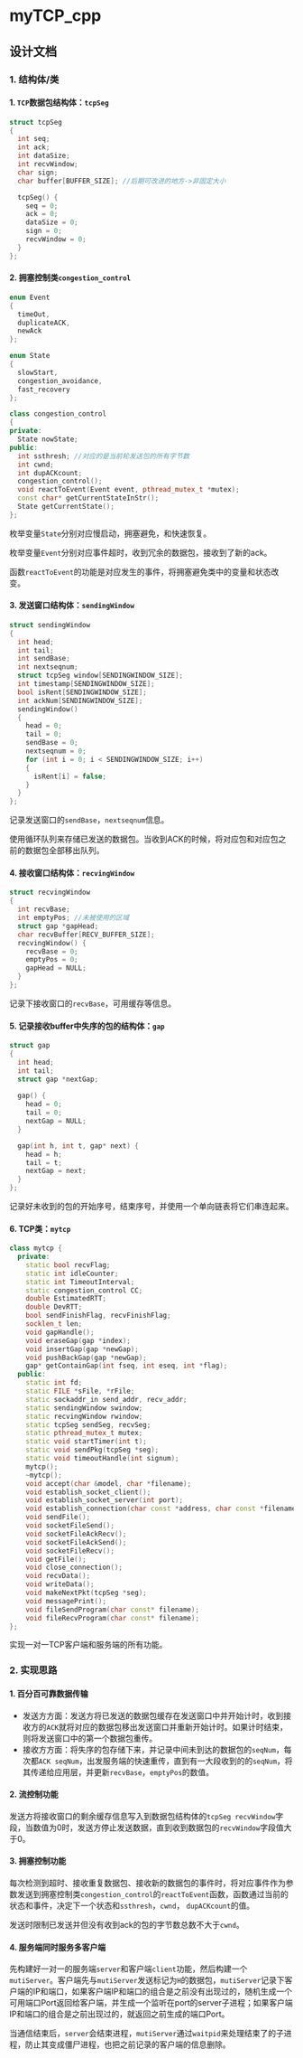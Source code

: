 # myTCP_cpp

## 设计文档

### 1.   结构体/类

#### 1. `TCP`数据包结构体：`tcpSeg`

```c++
struct tcpSeg
{
  int seq;
  int ack;
  int dataSize;
  int recvWindow;
  char sign;
  char buffer[BUFFER_SIZE]; //后期可改进的地方->非固定大小

  tcpSeg() {
    seq = 0;
    ack = 0;
    dataSize = 0;
    sign = 0;
    recvWindow = 0;
  }	
};
```

#### 2. 拥塞控制类`congestion_control`

```c++
enum Event
{
  timeOut,
  duplicateACK, 
  newAck
};

enum State
{
  slowStart,
  congestion_avoidance,
  fast_recovery
};

class congestion_control
{
private:
  State nowState;
public:
  int ssthresh; //对应的是当前轮发送包的所有字节数
  int cwnd;
  int dupACKcount;
  congestion_control();
  void reactToEvent(Event event, pthread_mutex_t *mutex);
  const char* getCurrentStateInStr();
  State getCurrentState();
};
```

枚举变量`State`分别对应慢启动，拥塞避免，和快速恢复。

枚举变量`Event`分别对应事件超时，收到冗余的数据包，接收到了新的ack。

函数`reactToEvent`的功能是对应发生的事件，将拥塞避免类中的变量和状态改变。

#### 3. 发送窗口结构体：`sendingWindow` 

```c++
struct sendingWindow
{
  int head;
  int tail;
  int sendBase;
  int nextseqnum;
  struct tcpSeg window[SENDINGWINDOW_SIZE];
  int timestamp[SENDINGWINDOW_SIZE];
  bool isRent[SENDINGWINDOW_SIZE];
  int ackNum[SENDINGWINDOW_SIZE];
  sendingWindow()
  {
    head = 0;
    tail = 0;
    sendBase = 0;
    nextseqnum = 0;
    for (int i = 0; i < SENDINGWINDOW_SIZE; i++)
    {
      isRent[i] = false;
    }
  }
};
```

记录发送窗口的`sendBase`，`nextseqnum`信息。

使用循环队列来存储已发送的数据包。当收到ACK的时候，将对应包和对应包之前的数据包全部移出队列。

#### 4. 接收窗口结构体：`recvingWindow `

```c++
struct recvingWindow
{
  int recvBase;
  int emptyPos; //未被使用的区域
  struct gap *gapHead;
  char recvBuffer[RECV_BUFFER_SIZE];
  recvingWindow() {
    recvBase = 0;
    emptyPos = 0;
    gapHead = NULL;
  }
};
```

记录下接收窗口的`recvBase`，可用缓存等信息。 

#### 5. 记录接收buffer中失序的包的结构体：`gap`

```c++
struct gap
{
  int head;
  int tail;
  struct gap *nextGap;
  
  gap() {
    head = 0;
    tail = 0;
    nextGap = NULL;
  }

  gap(int h, int t, gap* next) {
    head = h;
    tail = t;
    nextGap = next;
  }
};
```

记录好未收到的包的开始序号，结束序号，并使用一个单向链表将它们串连起来。 

#### 6. TCP类：`mytcp` 

```c++
class mytcp {
  private:
    static bool recvFlag;
    static int idleCounter;
    static int TimeoutInterval;
    static congestion_control CC;
    double EstimatedRTT;
    double DevRTT;
    bool sendFinishFlag, recvFinishFlag;
    socklen_t len;
    void gapHandle();
    void eraseGap(gap *index);
    void insertGap(gap *newGap);
    void pushBackGap(gap *newGap);
    gap* getContainGap(int fseq, int eseq, int *flag);
  public:
    static int fd;
    static FILE *sFile, *rFile;
    static sockaddr_in send_addr, recv_addr;
    static sendingWindow swindow;
    static recvingWindow rwindow;
    static tcpSeg sendSeg, recvSeg;
    static pthread_mutex_t mutex;
    static void startTimer(int t);
    static void sendPkg(tcpSeg *seg);
    static void timeoutHandle(int signum);
    mytcp();
    ~mytcp();
    void accept(char &model, char *filename);
    void establish_socket_client();
    void establish_socket_server(int port);
    void establish_connection(char const *address, char const *filename, char const model);
    void sendFile();
    void socketFileSend();
    void socketFileAckRecv();
    void socketFileAckSend();
    void socketFileRecv(); 
    void getFile();
    void close_connection();
    void recvData();
    void writeData();
    void makeNextPkt(tcpSeg *seg);
    void messagePrint();
    void fileSendProgram(char const* filename);
    void fileRecvProgram(char const* filename);
};
```

实现一对一TCP客户端和服务端的所有功能。

### 2. 实现思路

#### 1. 百分百可靠数据传输

- 发送方方面：发送方将已发送的数据包缓存在发送窗口中并开始计时，收到接收方的`ACK`就将对应的数据包移出发送窗口并重新开始计时。如果计时结束，则将发送窗口中的第一个数据包重传。 
- 接收方方面：将失序的包存储下来，并记录中间未到达的数据包的`seqNum`，每次都`ACK seqNum`，出发服务端的快速重传，直到有一大段收到的的`seqNum`，将其传递给应用层，并更新`recvBase`，`emptyPos`的数值。

#### 2. 流控制功能 

发送方将接收窗口的剩余缓存信息写入到数据包结构体的`tcpSeg recvWindow`字段，当数值为0时，发送方停止发送数据，直到收到数据包的`recvWindow`字段值大于0。

#### 3. 拥塞控制功能

每次检测到超时、接收重复数据包、接收新的数据包的事件时，将对应事件作为参数发送到拥塞控制类`congestion_control`的`reactToEvent`函数，函数通过当前的状态和事件，决定下一个状态和`ssthresh`，`cwnd`， `dupACKcount`的值。

发送时限制已发送并但没有收到ack的包的字节数总数不大于`cwnd`。

#### 4. 服务端同时服务多客户端

先构建好一对一的服务端`server`和客户端`client`功能，然后构建一个`mutiServer`。客户端先与`mutiServer`发送标记为`H`的数据包，`mutiServer`记录下客户端的IP和端口，如果客户端IP和端口的组合是之前没有出现过的，随机生成一个可用端口Port返回给客户端，并生成一个监听在port的server子进程；如果客户端IP和端口的组合是之前出现过的，就返回之前生成的端口Port。

当通信结束后，`server`会结束进程，`mutiServer`通过`waitpid`来处理结束了的子进程，防止其变成僵尸进程，也把之前记录的客户端的信息删除。

